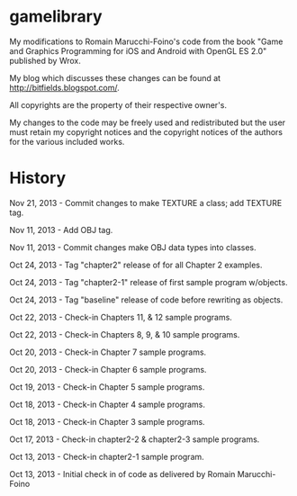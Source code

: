 gamelibrary
===========

My modifications to Romain Marucchi-Foino's code from the book "Game and
Graphics Programming for iOS and Android with OpenGL ES 2.0" published by
Wrox.

My blog which discusses these changes can be found at
http://bitfields.blogspot.com/.

All copyrights are the property of their respective owner's.

My changes to the code may be freely used and redistributed but the user
must retain my copyright notices and the copyright notices of the
authors for the various included works.

History
=======

Nov 21, 2013 - Commit changes to make TEXTURE a class; add TEXTURE tag.

Nov 11, 2013 - Add OBJ tag.

Nov 11, 2013 - Commit changes make OBJ data types into classes.

Oct 24, 2013 - Tag "chapter2" release of for all Chapter 2 examples.

Oct 24, 2013 - Tag "chapter2-1" release of first sample program w/objects.

Oct 24, 2013 - Tag "baseline" release of code before rewriting as objects.

Oct 22, 2013 - Check-in Chapters 11, & 12 sample programs.

Oct 22, 2013 - Check-in Chapters 8, 9, & 10 sample programs.

Oct 20, 2013 - Check-in Chapter 7 sample programs.

Oct 20, 2013 - Check-in Chapter 6 sample programs.

Oct 19, 2013 - Check-in Chapter 5 sample programs.

Oct 18, 2013 - Check-in Chapter 4 sample programs.

Oct 18, 2013 - Check-in Chapter 3 sample programs.

Oct 17, 2013 - Check-in chapter2-2 & chapter2-3 sample programs.

Oct 13, 2013 - Check-in chapter2-1 sample program.

Oct 13, 2013 - Initial check in of code as delivered by
               Romain Marucchi-Foino
